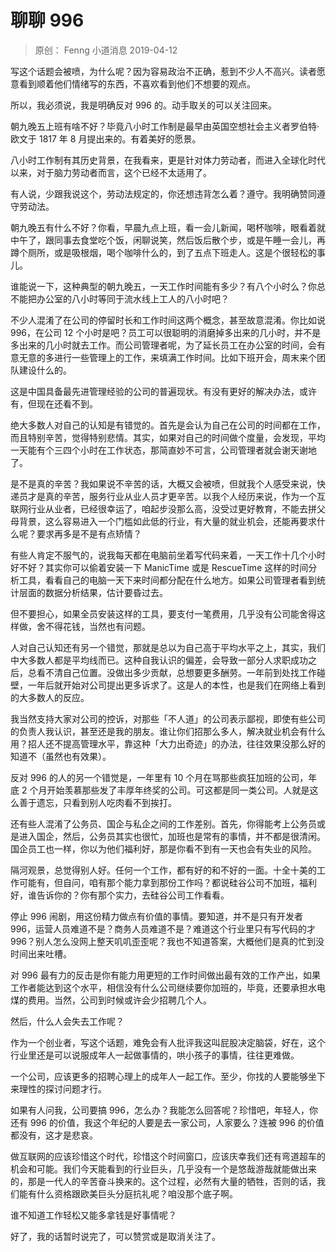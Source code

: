 # 聊聊 996

> 原创： Fenng  小道消息  2019-04-12

写这个话题会被喷，为什么呢？因为容易政治不正确，惹到不少人不高兴。读者愿意看到顺着他们情绪写的东西，不喜欢看到他们不想要的观点。

所以，我必须说，我是明确反对 996 的。动手取关的可以关注回来。

朝九晚五上班有啥不好？毕竟八小时工作制是最早由英国空想社会主义者罗伯特·欧文于 1817 年 8 月提出来的。有着美好的愿景。

八小时工作制有其历史背景，在我看来，更是针对体力劳动者，而进入全球化时代以来，对于脑力劳动者而言，这个已经不太适用了。

有人说，少跟我说这个，劳动法规定的，你还想违背怎么着？遵守。我明确赞同遵守劳动法。

朝九晚五有什么不好？你看，早晨九点上班，看一会儿新闻，喝杯咖啡，眼看着就中午了，跟同事去食堂吃个饭，闲聊说笑，然后饭后散个步，或是午睡一会儿，再蹲个厕所，或是吸根烟，喝个咖啡什么的，到了五点下班走人。这是个很轻松的事儿。

谁能说一下，这种典型的朝九晚五，一天工作时间能有多少？有八个小时么？你总不能把办公室的八小时等同于流水线上工人的八小时吧？

不少人混淆了在公司的停留时长和工作时间这两个概念，甚至故意混淆。你比如说 996，在公司 12 个小时是吧？员工可以很聪明的消磨掉多出来的几小时，并不是多出来的几小时就去工作。而公司管理者呢，为了延长员工在办公室的时间，会有意无意的多进行一些管理上的工作，来填满工作时间。比如下班开会，周末来个团队建设什么的。

这是中国具备最先进管理经验的公司的普遍现状。有没有更好的解决办法，或许有，但现在还看不到。

绝大多数人对自己的认知是有错觉的。首先是会认为自己在公司的时间都在工作，而且特别辛苦，觉得特别悲情。其实，如果对自己的时间做个度量，会发现，平均一天能有个三四个小时在工作状态，那简直妙不可言，公司管理者就会谢天谢地了。

是不是真的辛苦？我如果说不辛苦的话，大概又会被喷，但就我个人感受来说，快递员才是真的辛苦，服务行业从业人员才更辛苦。以我个人经历来说，作为一个互联网行业从业者，已经很幸运了，咱起步没那么高，没受过更好教育，不能去拼父母背景，这么容易进入一个门槛如此低的行业，有大量的就业机会，还能再要求什么呢？要求再多是不是有点矫情？

有些人肯定不服气的，说我每天都在电脑前坐着写代码来着，一天工作十几个小时好不好？其实你可以偷着安装一下 ManicTime 或是 RescueTime 这样的时间分析工具，看看自己的电脑一天下来时间都分配在什么地方。如果公司管理者看到统计层面的数据分析结果，估计要昏过去。

但不要担心，如果全员安装这样的工具，要支付一笔费用，几乎没有公司能舍得这样做，舍不得花钱，当然也有问题。

人对自己认知还有另一个错觉，那就是总以为自己高于平均水平之上，其实，我们中大多数人都是平均线而已。这种自我认识的偏差，会导致一部分人求职成功之后，总看不清自己位置。没做出多少贡献，总想要更多酬劳。一年前到处找工作碰壁，一年后就开始对公司提出更多诉求了。这是人的本性，也是我们在网络上看到的大多数人的反应。

我当然支持大家对公司的控诉，对那些「不人道」的公司表示鄙视，即使有些公司的负责人我认识，甚至还是我的朋友。谁让你们招那么多人，解决就业机会有什么用？招人还不提高管理水平，靠这种「大力出奇迹」的办法，往往效果没那么好的知道不（虽然也有效果）。

反对 996 的人的另一个错觉是，一年里有 10 个月在骂那些疯狂加班的公司，年底 2 个月开始羡慕那些发了丰厚年终奖的公司。可这都是同一类公司。人就是这么善于遗忘，只看到别人吃肉看不到挨打。

还有些人混淆了公务员、国企与私企之间的工作差别。首先，你得能考上公务员或是进入国企，然后，公务员其实也很忙，加班也是常有的事情，并不都是很清闲。国企员工也一样，你以为他们福利好，那是你看不到有一天也会有失业的风险。

隔河观景，总觉得别人好。任何一个工作，都有好的和不好的一面。十全十美的工作可能有，但自问，咱有那个能力拿到那份工作吗？都说硅谷公司不加班，福利好，谁告诉你的？你有那个实力，去硅谷公司工作看看。

停止 996 闹剧，用这份精力做点有价值的事情。要知道，并不是只有开发者 996，运营人员难道不是？商务人员难道不是？难道这个行业里只有写代码的才 996？别人怎么没网上整天叽叽歪歪呢？我也不知道答案，大概他们是真的忙到没时间出来吐槽。

对 996 最有力的反击是你有能力用更短的工作时间做出最有效的工作产出，如果工作者能达到这个水平，相信没有什么公司继续要你加班的，毕竟，还要承担水电煤的费用。当然，公司到时候或许会少招聘几个人。

然后，什么人会失去工作呢？

作为一个创业者，写这个话题，难免会有人批评我这叫屁股决定脑袋，好在，这个行业里还是可以说服成年人一起做事情的，哄小孩子的事情，往往更难做。

一个公司，应该更多的招聘心理上的成年人一起工作。至少，你找的人要能够坐下来理性的探讨问题才行。

如果有人问我，公司要搞 996，怎么办？我能怎么回答呢？珍惜吧，年轻人，你还有 996 的价值，我这个年纪的人要是去一家公司，人家要么？连被 996 的价值都没有，这才是悲哀。

做互联网的应该珍惜这个时代，珍惜这个时间窗口，应该庆幸我们还有弯道超车的机会和可能。我们今天能看到的行业巨头，几乎没有一个是悠哉游哉就能做出来的，那是一代人的辛苦奋斗换来的。这个过程，必然有大量的牺牲，否则的话，我们能有什么资格跟欧美巨头分庭抗礼呢？咱没那个底子啊。

谁不知道工作轻松又能多拿钱是好事情呢？

好了，我的话暂时说完了，可以赞赏或是取消关注了。


